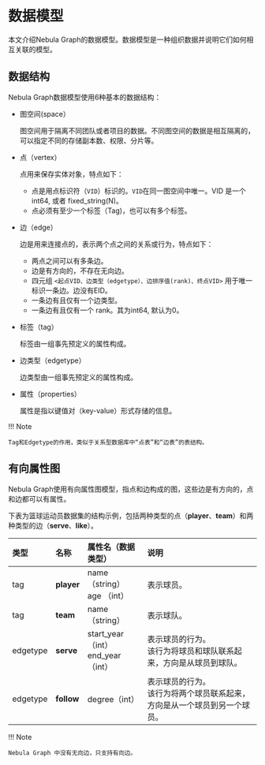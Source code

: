 # 数据模型

本文介绍Nebula Graph的数据模型。数据模型是一种组织数据并说明它们如何相互关联的模型。

## 数据结构

Nebula Graph数据模型使用6种基本的数据结构：

- 图空间(space）

  图空间用于隔离不同团队或者项目的数据。不同图空间的数据是相互隔离的，可以指定不同的存储副本数、权限、分片等。

- 点（vertex）

  点用来保存实体对象，特点如下：

  - 点是用点标识符（`VID`）标识的。`VID`在同一图空间中唯一。VID 是一个 int64, 或者 fixed_string(N)。
  - 点必须有至少一个标签（Tag)，也可以有多个标签。

- 边（edge）

  边是用来连接点的，表示两个点之间的关系或行为，特点如下：
  
  - 两点之间可以有多条边。
  - 边是有方向的，不存在无向边。
  - 四元组 `<起点VID、边类型（edgetype）、边排序值(rank)、终点VID>` 用于唯一标识一条边。边没有EID。
  - 一条边有且仅有一个边类型。
  - 一条边有且仅有一个 rank。其为int64, 默认为0。

- 标签（tag）

  标签由一组事先预定义的属性构成。

- 边类型（edgetype）

  边类型由一组事先预定义的属性构成。

- 属性（properties）

  属性是指以键值对（key-value）形式存储的信息。

!!! Note

    Tag和Edgetype的作用，类似于关系型数据库中“点表”和“边表”的表结构。

## 有向属性图

Nebula Graph使用有向属性图模型，指点和边构成的图，这些边是有方向的，点和边都可以有属性。

下表为篮球运动员数据集的结构示例，包括两种类型的点（**player**、**team**）和两种类型的边（**serve**、**like**）。

| 类型 | 名称 | 属性名（数据类型） | 说明 |
| :--- | :--- | :---| :--- |
|tag|  **player**      | name （string） <br>age （int）  | 表示球员。  |
|tag|   **team** |  name （string） |  表示球队。 |
|edgetype|  **serve**  |  start_year （int） <br> end_year （int） | 表示球员的行为。<br>该行为将球员和球队联系起来，方向是从球员到球队。  |
|edgetype|  **follow**  | degree（int）  | 表示球员的行为。<br>该行为将两个球员联系起来，方向是从一个球员到另一个球员。  |

!!! Note

    Nebula Graph 中没有无向边，只支持有向边。
